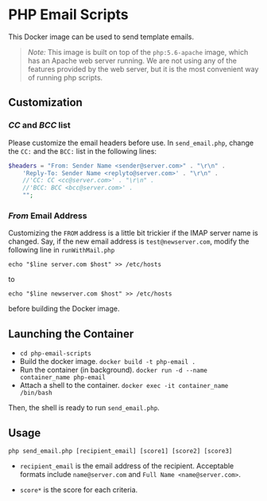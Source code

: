 # PHP Email Scripts

This Docker image can be used to send template emails.

> *Note:* This image is built on top of the ```php:5.6-apache``` image, which has an Apache web server running. We are not using any of the features provided by the web server, but it is the most convenient way of running php scripts.

## Customization

### *CC* and *BCC* list

Please customize the email headers before use. In ```send_email.php```, change the ```CC:``` and the ```BCC:``` list in the following lines:

```php
$headers = "From: Sender Name <sender@server.com>" . "\r\n" .
    'Reply-To: Sender Name <replyto@server.com>' . "\r\n" .
    //'CC: CC <cc@server.com>' . "\r\n" .
    //'BCC: BCC <bcc@server.com>' .
    "";
```

### *From* Email Address

Customizing the ```FROM``` address is a little bit trickier if the IMAP server name is changed. Say, if the new email address is ```test@newserver.com```, modify the following line in ```runWithMail.php```

```shell
echo "$line server.com $host" >> /etc/hosts
```
to

```shell
echo "$line newserver.com $host" >> /etc/hosts
```
before building the Docker image.

## Launching the Container

+ ```cd php-email-scripts```
+ Build the docker image. ```docker build -t php-email .```
+ Run the container (in background). ```docker run -d --name container_name php-email```
+ Attach a shell to the container. ```docker exec -it container_name /bin/bash```

Then, the shell is ready to run ```send_email.php```.


## Usage

```shell
php send_email.php [recipient_email] [score1] [score2] [score3]
```

+ ```recipient_email``` is the email address of the recipient. Acceptable formats include ```name@server.com``` and ```Full Name <name@server.com>```.

+ ```score*``` is the score for each criteria.